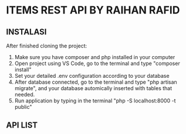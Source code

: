 # ITEMS REST API BY RAIHAN RAFID

## INSTALASI

After finished cloning the project:
1. Make sure you have composer and php installed in your computer
2. Open project using VS Code, go to the terminal and type "composer install"
3. Set your detailed .env configuration according to your database
4. After database connected, go to the terminal and type "php artisan migrate", and your database automically inserted with tables that needed.
5. Run application by typing in the terminal "php -S localhost:8000 -t public"

## API LIST



